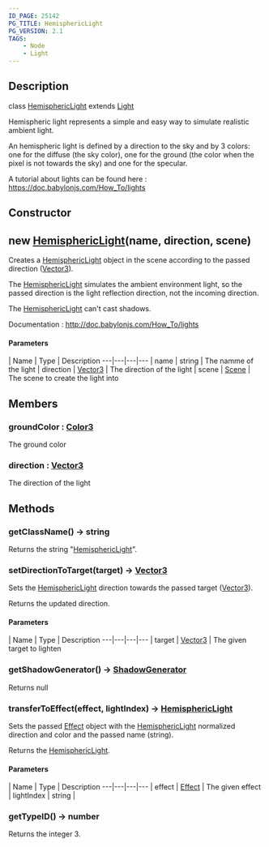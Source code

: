 ```yaml
---
ID_PAGE: 25142
PG_TITLE: HemisphericLight
PG_VERSION: 2.1
TAGS:
    - Node
    - Light
---
```

## Description

class [HemisphericLight](/classes/3.0/HemisphericLight) extends [Light](/classes/3.0/Light)

Hemispheric light represents a simple and easy way to simulate realistic ambient light.

An hemispheric light is defined by a direction to the sky and by 3 colors: one for the diffuse (the sky color), one for the ground (the color when the pixel is not towards the sky) and one for the specular.

A tutorial about lights can be found here : https://doc.babylonjs.com/How_To/lights

## Constructor

## new [HemisphericLight](/classes/3.0/HemisphericLight)(name, direction, scene)

Creates a [HemisphericLight](/classes/3.0/HemisphericLight) object in the scene according to the passed direction ([Vector3](/classes/3.0/Vector3)).

The [HemisphericLight](/classes/3.0/HemisphericLight) simulates the ambient environment light, so the passed direction is the light reflection direction, not the incoming direction.

The [HemisphericLight](/classes/3.0/HemisphericLight) can't cast shadows.

Documentation : http://doc.babylonjs.com/How_To/lights

#### Parameters
 | Name | Type | Description
---|---|---|---
 | name | string |      The namme of the light
 | direction | [Vector3](/classes/3.0/Vector3) |      The direction of the light
 | scene | [Scene](/classes/3.0/Scene) |      The scene to create the light into
## Members

### groundColor : [Color3](/classes/3.0/Color3)

The ground color

### direction : [Vector3](/classes/3.0/Vector3)

The direction of the light

## Methods

### getClassName() &rarr; string

Returns the string "[HemisphericLight](/classes/3.0/HemisphericLight)".
### setDirectionToTarget(target) &rarr; [Vector3](/classes/3.0/Vector3)

Sets the [HemisphericLight](/classes/3.0/HemisphericLight) direction towards the passed target ([Vector3](/classes/3.0/Vector3)).

Returns the updated direction.

#### Parameters
 | Name | Type | Description
---|---|---|---
 | target | [Vector3](/classes/3.0/Vector3) |      The given target to lighten

### getShadowGenerator() &rarr; [ShadowGenerator](/classes/3.0/ShadowGenerator)

Returns null
### transferToEffect(effect, lightIndex) &rarr; [HemisphericLight](/classes/3.0/HemisphericLight)

Sets the passed [Effect](/classes/3.0/Effect) object with the [HemisphericLight](/classes/3.0/HemisphericLight) normalized direction and color and the passed name (string).

Returns the [HemisphericLight](/classes/3.0/HemisphericLight).

#### Parameters
 | Name | Type | Description
---|---|---|---
 | effect | [Effect](/classes/3.0/Effect) |      The given effect
 | lightIndex | string | 
### getTypeID() &rarr; number

Returns the integer 3.

